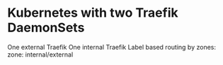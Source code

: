 # Kubernetes with two Traefik DaemonSets
One external Traefik
One internal Traefik
Label based routing by zones:
  zone: internal/external
